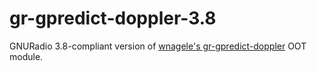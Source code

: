 # gr-gpredict-doppler-3.8

GNURadio 3.8-compliant version of [wnagele's gr-gpredict-doppler](https://github.com/wnagele/gr-gpredict-doppler) OOT module.
